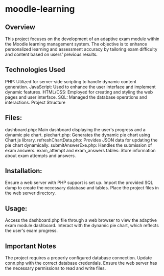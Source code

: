 # moodle-learning

## Overview

This project focuses on the development of an adaptive exam module within the Moodle learning management system. The objective is to enhance personalized learning and assessment accuracy by tailoring exam difficulty and content based on users' previous results.

## Technologies Used

PHP: Utilized for server-side scripting to handle dynamic content generation.
JavaScript: Used to enhance the user interface and implement dynamic features.
HTML/CSS: Employed for creating and styling the web pages and user interface.
SQL: Managed the database operations and interactions.
Project Structure

## Files:
dashboard.php: Main dashboard displaying the user's progress and a dynamic pie chart.
piechart.php: Generates the dynamic pie chart using Chart.js library.
refreshChartData.php: Provides JSON data for updating the pie chart dynamically.
submitAnswerExe.php: Handles the submission of exam answers.
exam_attempt and exam_answers tables: Store information about exam attempts and answers.

## Installation:
Ensure a web server with PHP support is set up.
Import the provided SQL dump to create the necessary database and tables.
Place the project files in the web server directory.

## Usage:
Access the dashboard.php file through a web browser to view the adaptive exam module dashboard.
Interact with the dynamic pie chart, which reflects the user's exam progress.

## Important Notes
The project requires a properly configured database connection. Update conn.php with the correct database credentials.
Ensure the web server has the necessary permissions to read and write files.
